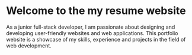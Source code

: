 # Welcome to the my resume website


As a junior full-stack developer, I am passionate about designing and developing user-friendly websites and web applications. This portfolio website is a showcase of my skills, experience and projects in the field of web development.
